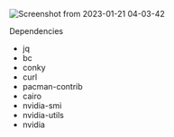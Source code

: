 ![Screenshot from 2023-01-21 04-03-42](https://user-images.githubusercontent.com/103053714/213842584-bea8edc4-2a7e-425a-9873-f45493f52253.png)




Dependencies
- jq
- bc
- conky
- curl
- pacman-contrib
- cairo
- nvidia-smi
- nvidia-utils
- nvidia
